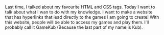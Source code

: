 Last time, I talked about my favourite HTML and CSS tags. Today I want to talk about what I wan to do with my knowledge. I want to make a website that has hyperlinks that lead directly to the games I am going to create!
With this website, people will be able to access my games and play them. I'll probably call it GameKub (Because the last part of my name is Kub).
